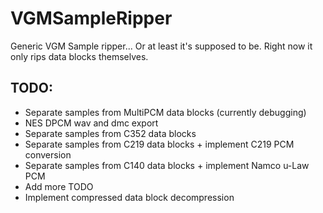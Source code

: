 # VGMSampleRipper
Generic VGM Sample ripper... Or at least it's supposed to be.
Right now it only rips data blocks themselves.

## TODO:
- Separate samples from MultiPCM data blocks (currently debugging)
- NES DPCM wav and dmc export
- Separate samples from C352 data blocks
- Separate samples from C219 data blocks + implement C219 PCM conversion
- Separate samples from C140 data blocks + implement Namco u-Law PCM
- Add more TODO
- Implement compressed data block decompression
